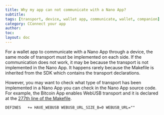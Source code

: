 ```yaml
---
title: Why my app can not communicate with a Nano App?
subtitle:
tags: [transport, device, wallet app, communicate, wallet, companion]
category: CConnect your app
author:
toc:
layout: doc
---
```


For a wallet app to communicate with a Nano App through a device, the same mode of transport must be implemented on each side. If the communication does not work, it may be because the transport is not implemented in the Nano App. It happens rarely because the Makefile is inherited from the SDK which contains the transport declarations. 

However, you may want to check what type of transport has been implemented in a Nano App you can check in the Nano App source code. For example, the Bitcoin App enables WebUSB transport and it is declared at the [277th line of the Makefile](https://github.com/LedgerHQ/app-bitcoin/blob/75dfa48faa6c34d96d2aeb7a7994024e895148a9/Makefile#L227).

`DEFINES   += HAVE_WEBUSB WEBUSB_URL_SIZE_B=0 WEBUSB_URL=""`
